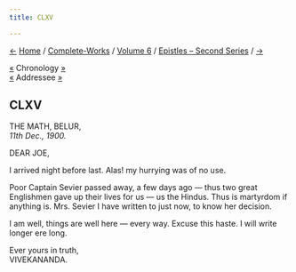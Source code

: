 ```yaml
---
title: CLXV

---
```

<div>

[←](164_alberta.htm) [Home](../../../index.htm) /
[Complete-Works](../../complete_works.htm) / [Volume
6](../volume_6_contents.htm) / [Epistles – Second
Series](epistles_second_series_contents.htm) / [→](166_nivedita.htm)

  

[«](../../volume_9/letters_fifth_series/190_your_highness.htm)
Chronology [»](../../volume_8/epistles_fourth_series/197_mother.htm)  
[«](../../volume_8/epistles_fourth_series/196_joe.htm) Addressee
[»](167_joe.htm)

## CLXV

THE MATH, BELUR,  
*11th Dec., 1900.*

DEAR JOE,

I arrived night before last. Alas! my hurrying was of no use.

Poor Captain Sevier passed away, a few days ago — thus two great
Englishmen gave up their lives for us — us the Hindus. Thus is martyrdom
if anything is. Mrs. Sevier I have written to just now, to know her
decision.

I am well, things are well here — every way. Excuse this haste. I will
write longer ere long.

Ever yours in truth,  
VIVEKANANDA.

</div>
